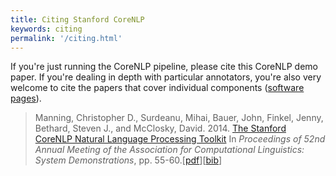 ```yaml
---
title: Citing Stanford CoreNLP
keywords: citing
permalink: '/citing.html'
---
```


If you're just running the CoreNLP pipeline, please cite this CoreNLP
demo paper. If you're dealing in depth with particular annotators,
you're also very welcome to cite the papers that cover individual
components ([software pages](http://nlp.stanford.edu/software/)).

> Manning, Christopher D., Surdeanu, Mihai, Bauer, John, Finkel, Jenny, Bethard, Steven J., and  McClosky, David. 2014. [The Stanford CoreNLP Natural Language Processing Toolkit](http://nlp.stanford.edu/pubs/StanfordCoreNlp2014.pdf) In *Proceedings of 52nd Annual Meeting of the Association for Computational Linguistics: System Demonstrations*, pp. 55-60.\[[pdf](http://nlp.stanford.edu/pubs/StanfordCoreNlp2014.pdf)\]\[[bib](http://nlp.stanford.edu/pubs/StanfordCoreNlp2014.bib)\]

